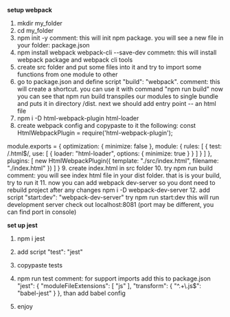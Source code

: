 **setup webpack**
1. mkdir my_folder
2. cd my_folder 
3. npm init -y 
comment: this will init npm package. you will see a new file in your folder: package.json
4. npm install webpack webpack-cli --save-dev
commetn: this will install webpack package and webpack cli tools
5. create src folder and put some files into it and try to import some functions from one module to other
6. go to package.json and define script "build": "webpack". 
comment: this will create a shortcut. you can use it with command "npm run build"
now you can see that npm run build transpiles our modules to single bundle and puts it in directory /dist. next we should add entry point -- an html file 
7. npm i -D html-webpack-plugin html-loader
8. create webpack config and copypaste to it the following: 
const HtmlWebpackPlugin = require('html-webpack-plugin');

module.exports = {
    optimization: {
        minimize: false
    },
    module: {
        rules: [
            {
                test: /\.html$/,
                use: [
                    {
                        loader: "html-loader",
                        options: { minimize: true }
                    }
                ]
            }
        ]
    },
    plugins: [
        new HtmlWebpackPlugin({
            template: "./src/index.html", 
            filename: "./index.html"
        })
    ]
}
9. create index.html in src folder 
10. try npm run build 
 comment: you will see index html file in your dist folder. that is is your build, try to run it
11. now  you can add webpack dev-server so you dont need to rebuild project after any changes 
npm i -D webpack-dev-server
12. add script "start:dev": "webpack-dev-server"
try npm run start:dev
this will run development server
check out localhost:8081 (port may be different, you can find port in console)

**set up jest**

1. npm i jest
2. add script "test": "jest"
3. copypaste tests
4. npm run test
comment: for support imports add this to package.json
"jest": {
    "moduleFileExtensions": [
      "js"
    ],
    "transform": {
      "^.+\\.js$": "babel-jest"
    }
 },
 than add babel config 

 5. enjoy